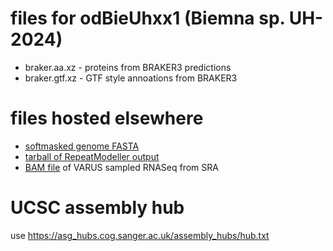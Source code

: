 # files for odBieUhxx1 (Biemna sp. UH-2024)
* braker.aa.xz - proteins from BRAKER3 predictions
* braker.gtf.xz - GTF style annoations from BRAKER3

# files hosted elsewhere
* [softmasked genome FASTA](https://asg_hubs.cog.sanger.ac.uk/odBieUhxx1/odBieUhxx1.fa.masked)
* [tarball of RepeatModeller output](https://asg_hubs.cog.sanger.ac.uk/odBieUhxx1/odBieUhxx1.tar.xz)
* [BAM file](https://asg_hubs.cog.sanger.ac.uk/odBieUhxx1/VARUS.bam) of VARUS sampled RNASeq from SRA

# UCSC assembly hub
use https://asg_hubs.cog.sanger.ac.uk/assembly_hubs/hub.txt

